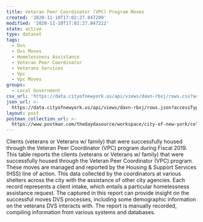 ```yaml
---
title: Veteran Peer Coordinator (VPC) Program Moves
created: '2020-11-10T17:02:27.847209'
modified: '2020-11-10T17:02:27.847222'
state: active
type: dataset
tags:
  - Dvs
  - Dvs Moves
  - Homelessness Assistance
  - Veteran Peer Coordinator
  - Veterans Services
  - Vpc
  - Vpc Moves
groups:
  - Local Government
csv_url: 'https://data.cityofnewyork.us/api/views/davn-rbxj/rows.csv?accessType=DOWNLOAD'
json_url: >-
  https://data.cityofnewyork.us/api/views/davn-rbxj/rows.json?accessType=DOWNLOAD
layout: post
postman_collection_url: >-
  https://www.postman.com/thedaydasource/workspace/city-of-new-york/collection/15909983-d23b67b0-d2bf-47f9-99a3-5eb0007475a4
---
```

Clients (veterans or Veterans w/ family) that were successfully housed through the Veteran Peer Coordinator (VPC) program during Fiscal 2019.
</br>
This table reports the clients (veterans or Veterans w/ family) that were successfully housed through the Veteran Peer Coordinator (VPC) program. These moves are managed and reported by the Housing & Support Services (HSS) line of action. This data collected by the coordinators at various shelters across the city with the assistance of other city agencies. Each record represents a client intake, which entails a particular homelessness assistance request. The captured in this report can provide insight on the successful moves DVS processes, including some demographic information on the veterans DVS interacts with.  The report is manually recorded, compiling information from various systems and databases.
